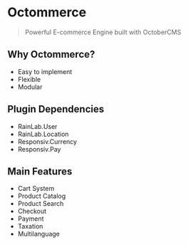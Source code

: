 # Octommerce
> Powerful E-commerce Engine built with OctoberCMS

## Why Octommerce?
- Easy to implement
- Flexible
- Modular

## Plugin Dependencies
- RainLab.User
- RainLab.Location
- Responsiv.Currency
- Responsiv.Pay

## Main Features
- Cart System
- Product Catalog
- Product Search
- Checkout
- Payment
- Taxation
- Multilanguage
